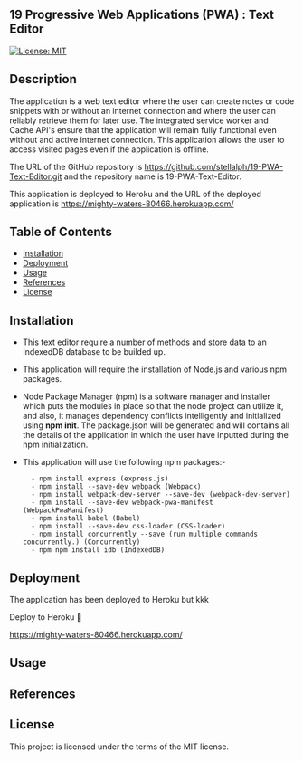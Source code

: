 ## 19 Progressive Web Applications (PWA) : Text Editor

[![License: MIT](https://img.shields.io/badge/License-MIT-yellow.svg)](https://opensource.org/licenses/MIT)

## Description

The application is a web text editor where the user can create notes or code snippets with or without an internet connection and where the user can reliably retrieve them for later use.  The integrated service worker and Cache API's ensure that the application will remain fully functional even without and active internet connection.  This application allows the user to access visited pages even if the application is offline.

The URL of the GitHub repository is https://github.com/stellalph/19-PWA-Text-Editor.git and the repository name is 19-PWA-Text-Editor.

This application is deployed to Heroku and the URL of the deployed application is https://mighty-waters-80466.herokuapp.com/

## Table of Contents

* [Installation](#installation)
* [Deployment](#deployment)
* [Usage](#usage)
* [References](#references)
* [License](#license)

## Installation

* This text editor require a number of methods and store data to an IndexedDB database to be builded up.

* This application will require the installation of Node.js and various npm packages.

*   Node Package Manager (npm) is a software manager and installer which puts the modules in place so that the node project can utilize it, and also, it manages dependency conflicts intelligently and initialized using **npm init**. The package.json will be generated and will contains all the details of the application in which the user have inputted during the npm initialization. 

*  This application will use the following npm packages:-

         - npm install express (express.js)
         - npm install --save-dev webpack (Webpack)
         - npm install webpack-dev-server --save-dev (webpack-dev-server)
         - npm install --save-dev webpack-pwa-manifest (WebpackPwaManifest)
         - npm install babel (Babel)
         - npm install --save-dev css-loader (CSS-loader)
         - npm install concurrently --save (run multiple commands concurrently.) (Concurrently)
         - npm npm install idb (IndexedDB)


## Deployment

The application has been deployed to Heroku but kkk

Deploy to Heroku 🚀
 
https://mighty-waters-80466.herokuapp.com/

## Usage







## References

## License

This project is licensed under the terms of the MIT license.